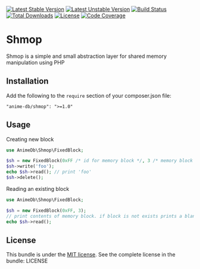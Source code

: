 [![Latest Stable Version](https://poser.pugx.org/anime-db/shmop/v/stable.png)](https://packagist.org/packages/anime-db/shmop)
[![Latest Unstable Version](https://poser.pugx.org/anime-db/shmop/v/unstable.png)](https://packagist.org/packages/anime-db/shmop)
[![Build Status](https://travis-ci.org/anime-db/shmop.png)](https://travis-ci.org/anime-db/shmop)
[![Total Downloads](https://poser.pugx.org/anime-db/shmop/downloads.png)](https://packagist.org/packages/anime-db/shmop)
[![License](https://poser.pugx.org/anime-db/shmop/license.png)](https://packagist.org/packages/anime-db/shmop)
[![Code Coverage](https://scrutinizer-ci.com/g/anime-db/shmop/badges/coverage.png?b=master)](https://scrutinizer-ci.com/g/anime-db/shmop/?branch=master)

# Shmop

Shmop is a simple and small abstraction layer for shared memory manipulation using PHP

## Installation

Add the following to the `require` section of your composer.json file:

```
"anime-db/shmop": ">=1.0"
```

## Usage

Creating new block

```php
use AnimeDb\Shmop\FixedBlock;

$sh = new FixedBlock(0xFF /* id for memory block */, 3 /* memory block size */);
$sh->write('foo');
echo $sh->read(); // print 'foo'
$sh->delete();
```

Reading an existing block

```php
use AnimeDb\Shmop\FixedBlock;

$sh = new FixedBlock(0xFF, 3);
// print contents of memory block. if block is not exists prints a blank line
echo $sh->read();
```

## License

This bundle is under the [MIT license](http://opensource.org/licenses/MIT). See the complete license in the bundle: LICENSE